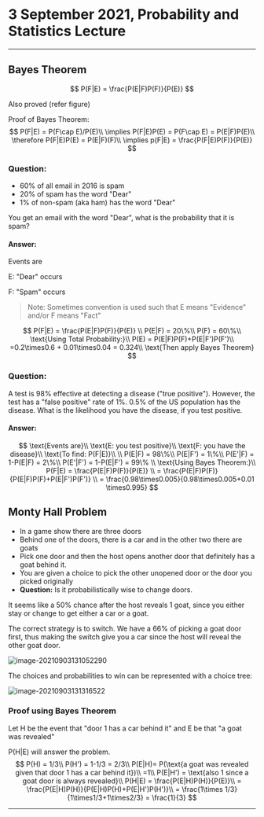 # 3 September 2021, Probability and Statistics Lecture

***

## Bayes Theorem

$$
P(F|E) = \frac{P(E|F)P(F)}{P(E)}
$$

Also proved (refer figure)

Proof of Bayes Theorem:
$$
P(F|E) = P(F\cap E)/P(E)\\
\implies P(F|E)P(E) = P(F\cap E) = P(E|F)P(E)\\
\therefore P(F|E)P(E) = P(E|F)(F)\\
\implies p(F|E) = \frac{P(F|E)P(F)}{P(E)}
$$

### Question:

* 60% of all email in 2016 is spam
* 20% of spam has the word "Dear"
* 1% of non-spam (aka ham) has the word "Dear"

You get an email with the word "Dear", what is the probability that it is spam?

#### Answer:

Events are

E: "Dear" occurs

F: "Spam" occurs

>Note: Sometimes convention is used such that E means "Evidence" and/or F means "Fact"

$$
P(F|E) = \frac{P(E|F)P(F)}{P(E)} \\
P(E|F) = 20\%\\
P(F) = 60\%\\
\text{Using Total Probability:}\\
P(E) = P(E|F)P(F)+P(E|F')P(F')\\
=0.2\times0.6 + 0.01\times0.04 = 0.324\\
\text{Then apply Bayes Theorem}
$$

### Question:

A test is 98% effective at detecting a disease ("true positive"). However, the test has a "false positive" rate of 1%. 0.5% of the US population has the disease. What is the likelihood you have the disease, if you test positive.

#### Answer:

$$
\text{Events are}\\
\text{E: you test positive}\\
\text{F: you have the disease}\\
\text{To find: P(F|E)}\\
\\
P(E|F) = 98\%\\
P(E|F') = 1\%\\
P(E'|F) = 1-P(E|F) = 2\%\\
P(E'|F') = 1-P(E|F') = 99\%
\\
\text{Using Bayes Theorem:}\\
P(F|E) = \frac{P(E|F)P(F)}{P(E)} \\
= \frac{P(E|F)P(F)}{P(E|F)P(F)+P(E|F')P(F')} \\
= \frac{0.98\times0.005}{0.98\times0.005+0.01 \times0.995}
$$

## Monty Hall Problem

* In a game show there are three doors
* Behind one of the doors, there is a car and in the other two there are goats
* Pick one door and then the host opens another door that definitely has a goat behind it.
* You are given a choice to pick the other unopened door or the door you picked originally
* **Question:** Is it probabilistically wise to change doors.

It seems like a 50% chance after the host reveals 1 goat, since you either stay or change to get either a car or a goat.

The correct strategy is to switch. We have a 66% of picking a goat door first, thus making the switch give you a car since the host will reveal the other goat door.

![image-20210903131052290](C:\Users\gpaul\AppData\Roaming\Typora\typora-user-images\image-20210903131052290.png)

The choices and probabilities to win can be represented with a choice tree:

![image-20210903131316522](C:\Users\gpaul\AppData\Roaming\Typora\typora-user-images\image-20210903131316522.png)

### Proof using Bayes Theorem

Let H be the event that "door 1 has a car behind it" and E be that "a goat was revealed"

P(H|E) will answer the problem.
$$
P(H) = 1/3\\
P(H') = 1-1/3 = 2/3\\
P(E|H)= P(\text{a goat was revealed given that door 1 has a car behind it})\\
=1\\
P(E|H') = \text{also 1 since a goat door is always revealed}\\
P(H|E) = \frac{P(E|H)P(H)}{P(E)}\\
 = \frac{P(E|H)P(H)}{P(E|H)P(H)+P(E|H')P(H')}\\
 = \frac{1\times 1/3}{1\times1/3+1\times2/3} = \frac{1}{3}
$$

***